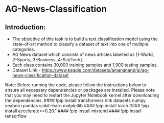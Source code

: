 # AG-News-Classification

## Introduction:
* The objective of this task is to build a text classification model using the state-of-art method to classify a dataset of text into one of multiple categories.  
* AG News dataset which consists of news articles labelled as [1-World, 2-Sports, 3-Business, 4-Sci/Tech].
* Each class contains 30,000 training samples and 1,900 testing samples.
* Dataset Link - https://www.kaggle.com/datasets/amananandrai/ag-news-classification-dataset

Note:
Before running the code, please follow the instructions below to ensure all necessary dependencies or packages are installed. Please note that you may need to restart the Jupyter Notebook kernel after downloading the dependencies.
    #### !pip install transformers nltk datasets numpy seaborn pandas scikit-learn matplotlib
    #### !pip install torch
    #### !pip install accelerate>=0.20.1
    #### !pip install mlxtend
    #### !pip install tensorflow
